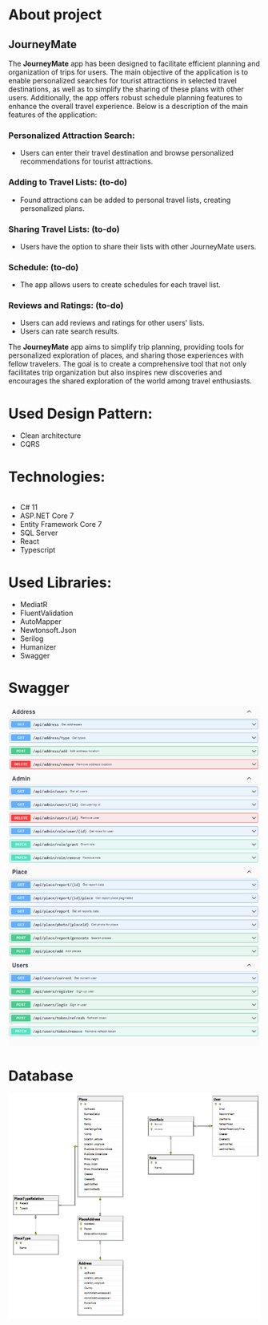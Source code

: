 # About project
## JourneyMate

The **JourneyMate** app has been designed to facilitate efficient planning and organization of trips for users. The main objective of the application is to enable personalized searches for tourist attractions in selected travel destinations, as well as to simplify the sharing of these plans with other users. Additionally, the app offers robust schedule planning features to enhance the overall travel experience. Below is a description of the main features of the application:

### Personalized Attraction Search:

- Users can enter their travel destination and browse personalized recommendations for tourist attractions.

### Adding to Travel Lists: (to-do)

- Found attractions can be added to personal travel lists, creating personalized plans.

### Sharing Travel Lists: (to-do)

- Users have the option to share their lists with other JourneyMate users.

### Schedule: (to-do)

- The app allows users to create schedules for each travel list.

### Reviews and Ratings: (to-do)

- Users can add reviews and ratings for other users' lists.
- Users can rate search results.

The **JourneyMate** app aims to simplify trip planning, providing tools for personalized exploration of places, and sharing those experiences with fellow travelers. The goal is to create a comprehensive tool that not only facilitates trip organization but also inspires new discoveries and encourages the shared exploration of the world among travel enthusiasts.

# Used Design Pattern:
<ul>
	<li>Clean architecture</li>
  <li>CQRS</li>
</ul>

# Technologies:
<ul>
  <li>C# 11</li>
	<li>ASP.NET Core 7</li>
	<li>Entity Framework Core 7</li>
	<li>SQL Server</li>
  <li>React</li>
  <li>Typescript</li>
</ul>

# Used Libraries:
<ul>
	<li>MediatR</li>
	<li>FluentValidation</li>
  <li>AutoMapper</li>
  <li>Newtonsoft.Json</li>
  <li>Serilog</li>
  <li>Humanizer</li>
  <li>Swagger</li>
</ul>

# Swagger
![Swagger](assets/Swagger.png)

# Database
![Diagram](assets/Diagram.PNG)
